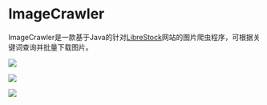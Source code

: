 # ImageCrawler
 
 ImageCrawler是一款基于Java的针对[LibreStock](https://librestock.com/)网站的图片爬虫程序，可根据关键词查询并批量下载图片。
    
![](https://user-gold-cdn.xitu.io/2018/7/2/164594b1b8dfeea2?w=1240&h=698&f=png&s=662968)

![](https://user-gold-cdn.xitu.io/2018/7/2/164594b1b93cb5be?w=1029&h=528&f=png&s=66942)

![](https://user-gold-cdn.xitu.io/2018/7/2/164594b1bb1c785a?w=1029&h=530&f=png&s=243432)
